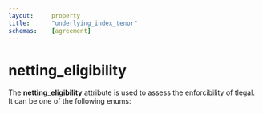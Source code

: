 ```yaml
---
layout:     property
title:      "underlying_index_tenor"
schemas:    [agreement]
---
```


# netting_eligibility
The **netting_eligibility** attribute  is used to assess the enforcibility of tlegal. It can be one of the following enums:

